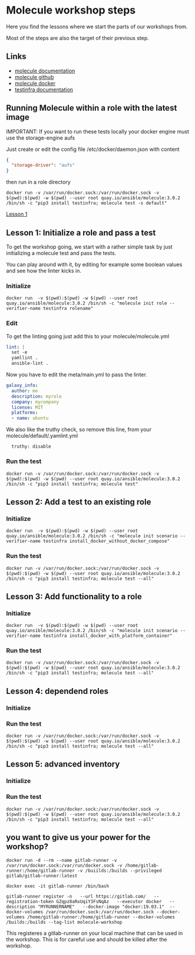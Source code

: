 # Molecule workshop steps

Here you find the lessons where we start the parts of our workshops from.

Most of the steps are also the target of their previous step.

## Links

* [molecule documentation](https://molecule.readthedocs.io/en/latest/)
* [molecule github](https://github.com/ansible-community/molecule)
* [molecule docker](https://quay.io/repository/ansible/molecule)
* [testinfra documentation](https://testinfra.readthedocs.io/en/latest/)

## Running Molecule within a role with the latest image

IMPORTANT: If you want to run these tests locally your docker engine must use the storage-engine aufs

Just create or edit the config file /etc/docker/daemon.json with content

```json
{
  "storage-driver": "aufs"
}
```

then run in a role directory

```
docker run -v /var/run/docker.sock:/var/run/docker.sock -v $(pwd):$(pwd) -w $(pwd) --user root quay.io/ansible/molecule:3.0.2 /bin/sh -c "pip3 install testinfra; molecule test -s default"
```

[Lesson 1](./LESSON1.md)

## Lesson 1: Initialize a role and pass a test

To get the workshop going, we start with a rather simple task by just initializing a molecule test and pass the tests.

You can play around with it, by editing for example some boolean values and see how the linter kicks in.

### Initialize

```
docker run  -v $(pwd):$(pwd) -w $(pwd) --user root quay.io/ansible/molecule:3.0.2 /bin/sh -c "molecule init role --verifier-name testinfra rolename"
```

### Edit

To get the linting going just add this to your molecule/molecule.yml

```yaml
lint: |
  set -e
  yamllint .
  ansible-lint .
```

Now you have to edit the meta/main.yml to pass the linter.

```yaml
galaxy_info:
  author: me
  description: myrole
  company: mycompany
  license: MIT
  platforms:
  - name: ubuntu
```

We also like the truthy check, so remove this line, from your molecule/default/.yamlint.yml

```
  truthy: disable
```

### Run the test

```
docker run -v /var/run/docker.sock:/var/run/docker.sock -v $(pwd):$(pwd) -w $(pwd) --user root quay.io/ansible/molecule:3.0.2 /bin/sh -c "pip3 install testinfra; molecule test"

```


## Lesson 2: Add a test to an existing role

### Initialize

```
docker run  -v $(pwd):$(pwd) -w $(pwd) --user root quay.io/ansible/molecule:3.0.2 /bin/sh -c "molecule init scenario --verifier-name testinfra install_docker_without_docker_compose"
```

### Run the test

```
docker run -v /var/run/docker.sock:/var/run/docker.sock -v $(pwd):$(pwd) -w $(pwd) --user root quay.io/ansible/molecule:3.0.2 /bin/sh -c "pip3 install testinfra; molecule test --all"

```

## Lesson 3: Add functionality to a role

### Initialize


```
docker run  -v $(pwd):$(pwd) -w $(pwd) --user root quay.io/ansible/molecule:3.0.2 /bin/sh -c "molecule init scenario --verifier-name testinfra install_docker_with_platform_container"
```

### Run the test

```
docker run -v /var/run/docker.sock:/var/run/docker.sock -v $(pwd):$(pwd) -w $(pwd) --user root quay.io/ansible/molecule:3.0.2 /bin/sh -c "pip3 install testinfra; molecule test --all"

```

## Lesson 4: dependend roles

### Initialize



### Run the test

```
docker run -v /var/run/docker.sock:/var/run/docker.sock -v $(pwd):$(pwd) -w $(pwd) --user root quay.io/ansible/molecule:3.0.2 /bin/sh -c "pip3 install testinfra; molecule test --all"

```

## Lesson 5: advanced inventory

### Initialize



### Run the test

```
docker run -v /var/run/docker.sock:/var/run/docker.sock -v $(pwd):$(pwd) -w $(pwd) --user root quay.io/ansible/molecule:3.0.2 /bin/sh -c "pip3 install testinfra; molecule test --all"

```

## you want to give us your power for the workshop?


```
docker run -d --rm --name gitlab-runner -v /var/run/docker.sock:/var/run/docker.sock -v /home/gitlab-runner:/home/gitlab-runner -v /buiilds:/builds --privileged    gitlab/gitlab-runner:latest
```

```
docker exec -it gitlab-runner /bin/bash
```

```
gitlab-runner register -n   --url https://gitlab.com/   --registration-token GZqpz8aRxUqiY3FsNqAz   --executor docker   --description "MYRUNNERNAME"   --docker-image "docker:19.03.1"  --docker-volumes /var/run/docker.sock:/var/run/docker.sock --docker-volumes /home/gitlab-runner:/home/gitlab-runner --docker-volumes /builds:/builds --tag-list molecule-workshop
```

This registeres a gitlab-runner on your local machine that can be used in the workshop. This is for careful use and should be killed after the workshop.